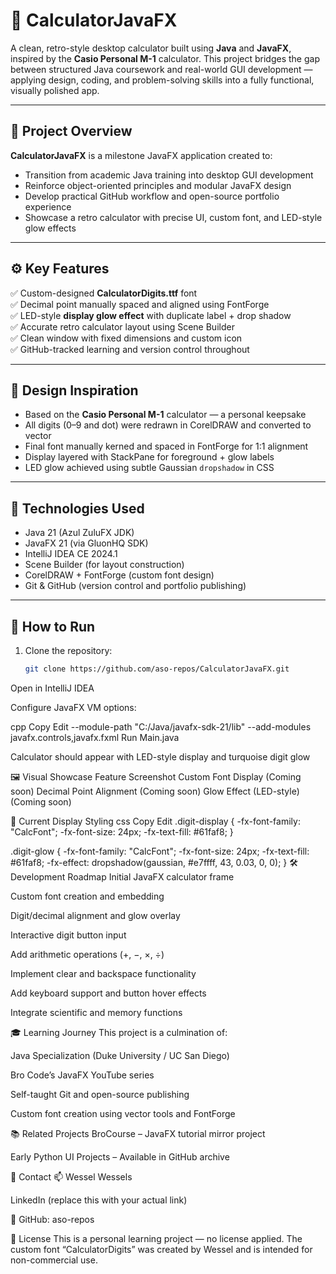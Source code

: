 # 🧮 CalculatorJavaFX

A clean, retro-style desktop calculator built using **Java** and **JavaFX**, inspired by the **Casio Personal M-1** calculator. This project bridges the gap between structured Java coursework and real-world GUI development — applying design, coding, and problem-solving skills into a fully functional, visually polished app.

---

## 🎯 Project Overview

**CalculatorJavaFX** is a milestone JavaFX application created to:
- Transition from academic Java training into desktop GUI development
- Reinforce object-oriented principles and modular JavaFX design
- Develop practical GitHub workflow and open-source portfolio experience
- Showcase a retro calculator with precise UI, custom font, and LED-style glow effects

---

## ⚙️ Key Features

✅ Custom-designed **CalculatorDigits.ttf** font  
✅ Decimal point manually spaced and aligned using FontForge  
✅ LED-style **display glow effect** with duplicate label + drop shadow  
✅ Accurate retro calculator layout using Scene Builder  
✅ Clean window with fixed dimensions and custom icon  
✅ GitHub-tracked learning and version control throughout

---

## 📐 Design Inspiration

- Based on the **Casio Personal M-1** calculator — a personal keepsake
- All digits (0–9 and dot) were redrawn in CorelDRAW and converted to vector
- Final font manually kerned and spaced in FontForge for 1:1 alignment
- Display layered with StackPane for foreground + glow labels
- LED glow achieved using subtle Gaussian `dropshadow` in CSS

---

## 🔧 Technologies Used

- Java 21 (Azul ZuluFX JDK)
- JavaFX 21 (via GluonHQ SDK)
- IntelliJ IDEA CE 2024.1
- Scene Builder (for layout construction)
- CorelDRAW + FontForge (custom font design)
- Git & GitHub (version control and portfolio publishing)

---

## 🚀 How to Run

1. Clone the repository:

   ```bash
   git clone https://github.com/aso-repos/CalculatorJavaFX.git
Open in IntelliJ IDEA

Configure JavaFX VM options:

cpp
Copy
Edit
--module-path "C:/Java/javafx-sdk-21/lib" --add-modules javafx.controls,javafx.fxml
Run Main.java

Calculator should appear with LED-style display and turquoise digit glow

🖼️ Visual Showcase
Feature	Screenshot
Custom Font Display	(Coming soon)
Decimal Point Alignment	(Coming soon)
Glow Effect (LED-style)	(Coming soon)

🧱 Current Display Styling
css
Copy
Edit
.digit-display {
    -fx-font-family: "CalcFont";
    -fx-font-size: 24px;
    -fx-text-fill: #61faf8;
}

.digit-glow {
    -fx-font-family: "CalcFont";
    -fx-font-size: 24px;
    -fx-text-fill: #61faf8;
    -fx-effect: dropshadow(gaussian, #e7ffff, 43, 0.03, 0, 0);
}
🛠️ Development Roadmap
 Initial JavaFX calculator frame

 Custom font creation and embedding

 Digit/decimal alignment and glow overlay

 Interactive digit button input

 Add arithmetic operations (+, −, ×, ÷)

 Implement clear and backspace functionality

 Add keyboard support and button hover effects

 Integrate scientific and memory functions

🎓 Learning Journey
This project is a culmination of:

Java Specialization (Duke University / UC San Diego)

Bro Code’s JavaFX YouTube series

Self-taught Git and open-source publishing

Custom font creation using vector tools and FontForge

📚 Related Projects
BroCourse – JavaFX tutorial mirror project

Early Python UI Projects – Available in GitHub archive

👋 Contact
📫 Wessel Wessels

LinkedIn (replace this with your actual link)

📁 GitHub: aso-repos

📄 License
This is a personal learning project — no license applied.
The custom font “CalculatorDigits” was created by Wessel and is intended for non-commercial use.
